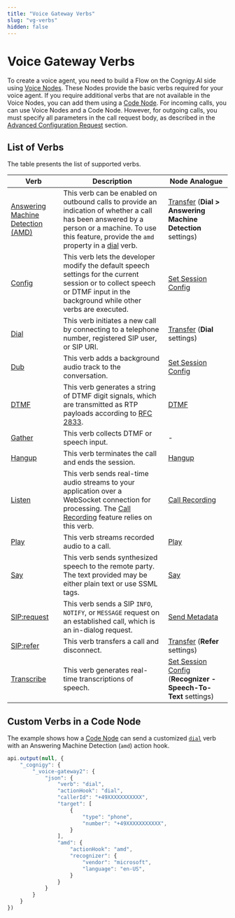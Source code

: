 ```yaml
---
title: "Voice Gateway Verbs"
slug: "vg-verbs"
hidden: false
---
```


# Voice Gateway Verbs

To create a voice agent,
you need to build a Flow on the Cognigy.AI side using [Voice Nodes](../../../ai/build/node-reference/voice/voice-gateway/overview.md).
These Nodes provide the basic verbs required for your voice agent. If you require additional verbs that are not available in the Voice Nodes, you can add them using a [Code Node](#custom-verbs-in-a-code-node). 
For incoming calls, you can use Voice Nodes and a Code Node. However, for outgoing calls, you must specify all parameters in the call request body, as described in the [Advanced Configuration Request](../../creating-outbound-calls.md#advanced-configuration-request) section.

## List of Verbs

The table presents the list of supported verbs.

| Verb                                        | Description                                                                                                                                                                                                  | Node Analogue                                                                                                                                |
|---------------------------------------------|--------------------------------------------------------------------------------------------------------------------------------------------------------------------------------------------------------------|----------------------------------------------------------------------------------------------------------------------------------------------|
| [Answering Machine Detection (AMD)](amd.md) | This verb can be enabled on outbound calls to provide an indication of whether a call has been answered by a person or a machine. To use this feature, provide the `amd` property in a [dial](dial.md) verb. | [Transfer](../../../ai/build/node-reference/voice/voice-gateway/transfer.md) (**Dial > Answering Machine Detection** settings)               |
| [Config](config.md)                         | This verb lets the developer modify the default speech settings for the current session or to collect speech or DTMF input in the background while other verbs are executed.                              | [Set Session Config](../../../ai/build/node-reference/voice/voice-gateway/set-session-config.md)                                                |
| [Dial](dial.md)                             | This verb initiates a new call by connecting to a telephone number, registered SIP user, or SIP URI.                                                                                                     | [Transfer](../../../ai/build/node-reference/voice/voice-gateway/transfer.md) (**Dial** settings)                                                 |
| [Dub](dub.md)                               | This verb adds a background audio track to the conversation.                                                                                                                                                | [Set Session Config](../../../ai/build/node-reference/voice/voice-gateway/set-session-config.md)                                              |
| [DTMF](dtmf.md)                             | This verb generates a string of DTMF digit signals, which are transmitted as RTP payloads according to [RFC 2833](https://datatracker.ietf.org/doc/html/rfc2833).                                            | [DTMF](../../../ai/build/node-reference/voice/voice-gateway/dtmf.md)                                                                         |
| [Gather](gather.md)                         | This verb collects DTMF or speech input.                                                                                                                                                                     | -                                                                                                                                            |
| [Hangup](hangup.md)                         | This verb terminates the call and ends the session.                                                                                                                                                          | [Hangup](../../../ai/build/node-reference/voice/voice-gateway/hangup.md)                                                                     |
| [Listen](listen.md)                         | This verb sends real-time audio streams to your application over a WebSocket connection for processing. The [Call Recording](../../webapp/recent-calls.md#call-recordings) feature relies on this verb.      | [Call Recording](../../../ai/build/node-reference/voice/voice-gateway/call-recording.md)                                                     |
| [Play](play.md)                             | This verb streams recorded audio to a call.                                                                                                                                                                  | [Play](../../../ai/build/node-reference/voice/voice-gateway/play.md)                                                                         |
| [Say](say.md)                               | This verb sends synthesized speech to the remote party. The text provided may be either plain text or use SSML tags.                                                                                         | [Say](../../../ai/build/node-reference/basic/say.md#voice-gateway)                                                                           |
| [SIP:request](sip-request.md)               | This verb sends a SIP `INFO`, `NOTIFY`, or `MESSAGE` request on an established call, which is an in-dialog request.                                                                                          | [Send Metadata](../../../ai/build/node-reference/voice/voice-gateway/send-metadata.md)                                                       |
| [SIP:refer](sip-refer.md)                   | This verb transfers a call and disconnect.                                                                                                                                                                   | [Transfer](../../../ai/build/node-reference/voice/voice-gateway/transfer.md) (**Refer** settings)                                            |
| [Transcribe](transcribe.md)                 | This verb generates real-time transcriptions of speech.                                                                                                                                                      | [Set Session Config](../../../ai/build/node-reference/voice/voice-gateway/set-session-config.md)  (**Recognizer - Speech-To-Text** settings) |

## Custom Verbs in a Code Node

The example shows how a [Code Node](../../../ai/build/node-reference/basic/code/overview.md) can send a customized [`dial`](dial.md) verb with an Answering Machine Detection
(`amd`) action hook.

```javascript
api.output(null, {
    "_cognigy": {
        "_voice-gateway2": {
            "json": {
                "verb": "dial",
                "actionHook": "dial",
                "callerId": "+49XXXXXXXXXXX",
                "target": [
                    {
                        "type": "phone",
                        "number": "+49XXXXXXXXXXX",
                    }
                ],
                "amd": {
                    "actionHook": "amd",
                    "recognizer": {
                        "vendor": "microsoft",
                        "language": "en-US",
                    }
                }
            }
        }
    }
})
```